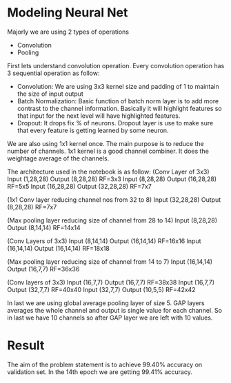 ﻿# Modeling Neural Net
Majorly we are using 2 types of operations 

 - Convolution
 - Pooling
 
First lets understand convolution operation. Every convolution operation has 3 sequential operation as follow:

 - Convolution: We are using 3x3 kernel size and padding of 1 to maintain the size of input output
 - Batch Normalization: Basic function of batch norm layer is to add more contrast to the channel information. Basically it will highlight features so that input for the next level will have highlighted features. 
 - Dropout: It drops fix % of neurons. Dropout layer is use to make sure that every feature is getting learned by some neuron. 

We are also using 1x1 kernel once. The main purpose is to reduce the number of channels. 1x1 kernel is a good channel combiner. It does the weightage average  of the channels.

The architecture used in the notebook is as follow:
(Conv Layer of 3x3)
Input (1,28,28) Output (8,28,28) RF=3x3
Input (8,28,28) Output (16,28,28) RF=5x5
Input (16,28,28) Output (32,28,28) RF=7x7

(1x1 Conv layer reducing channel nos from 32 to 8)
Input (32,28,28) Output (8,28,28) RF=7x7

(Max pooling layer reducing size of channel from 28 to 14)
Input (8,28,28) Output (8,14,14) RF=14x14

(Conv Layers of 3x3)
Input (8,14,14) Output (16,14,14) RF=16x16
Input (16,14,14) Output (16,14,14) RF=18x18

(Max pooling layer reducing size of channel from 14 to 7)
Input (16,14,14) Output (16,7,7) RF=36x36

(Conv layers of 3x3)
Input (16,7,7) Output (16,7,7) RF=38x38
Input (16,7,7) Output (32,7,7) RF=40x40
Input (32,7,7) Output (10,5,5) RF=42x42

In last we are using global average pooling layer of size 5. GAP layers averages the whole channel and output is single value for each channel. So in last we have 10 channels so after GAP layer we are left with 10 values.




# Result

The aim of the problem statement is to achieve 99.40% accuracy on validation set. In the 14th epoch we are getting 99.41% accuracy. 




